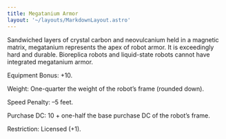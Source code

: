 ```yaml
---
title: Megatanium Armor
layout: '~/layouts/MarkdownLayout.astro'
---
```

Sandwiched layers of crystal carbon and neovulcanium held in a magnetic
matrix, megatanium represents the apex of robot armor. It is exceedingly hard
and durable. Bioreplica robots and liquid-state robots cannot have integrated
megatanium armor.

Equipment Bonus: +10.

Weight: One-quarter the weight of the robot’s frame (rounded down).

Speed Penalty: –5 feet.

Purchase DC: 10 + one-half the base purchase DC of the robot’s frame.

Restriction: Licensed (+1).

